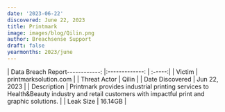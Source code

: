 ```yaml
---
date: '2023-06-22'
discovered: June 22, 2023
title: Printmark
image: images/blog/Qilin.png
author: Breachsense Support
draft: false
yearmonths: 2023/june
---
```


| Data Breach Report------------:     |:-------------:    | :-----:|
| Victim      | printmarksolution.com      | 
| Threat Actor      | Qilin      | 
| Date Discovered      | Jun 22, 2023      | 
| Description      | Printmark provides industrial printing services to Health&Beauty industry and retail customers with impactful print and graphic solutions.      | 
| Leak Size      | 16.14GB       | 

